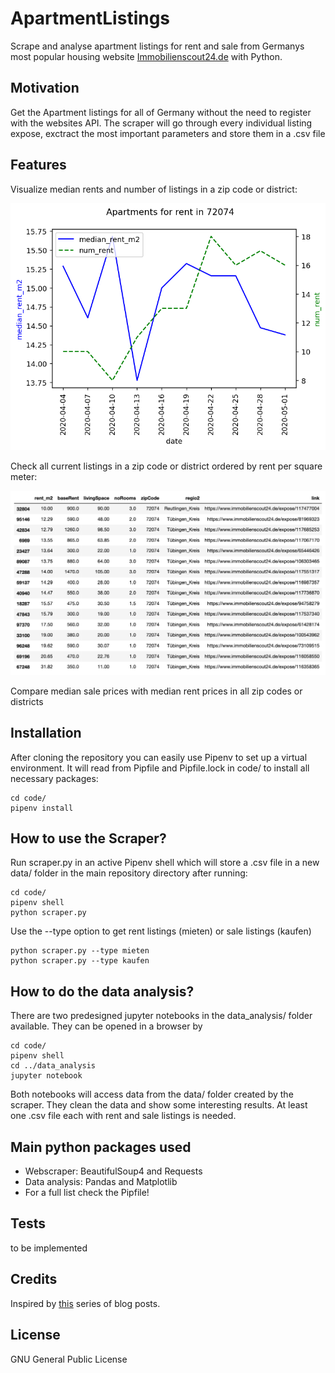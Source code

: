 # ApartmentListings
Scrape and analyse apartment listings for rent and sale from Germanys most popular housing website [Immobilienscout24.de](https://www.immobilienscout24.de/) with Python.

## Motivation
Get the Apartment listings for all of Germany without the need to register with the websites API. The scraper will go through every individual listing expose, exctract the most important parameters and store them in a .csv file

## Features
Visualize median rents and number of listings in a zip code or district:  

![](rent_timeseries_plot.png)

Check all current listings in a zip code or district ordered by rent per square meter:  

![](rent_listings_table.png)

Compare median sale prices with median rent prices in all zip codes or districts



## Installation
After cloning the repository you can easily use Pipenv to set up a virtual environment. It will read from Pipfile and Pipfile.lock in code/ to install all necessary packages:
```
cd code/
pipenv install
```

## How to use the Scraper?
Run scraper.py in an active Pipenv shell which will store a .csv file in a new data/ folder in the main repository directory after running:
```
cd code/
pipenv shell
python scraper.py
```
Use the --type option to get rent listings (mieten) or sale listings (kaufen)
```
python scraper.py --type mieten
python scraper.py --type kaufen
```

## How to do the data analysis?
There are two predesigned jupyter notebooks in the data_analysis/ folder available. They can be opened in a browser by 
```
cd code/
pipenv shell
cd ../data_analysis
jupyter notebook
```
Both notebooks will access data from the data/ folder created by the scraper. They clean the data and show some interesting results. At least one .csv file each with rent and sale listings is needed.

## Main python packages used
 - Webscraper: BeautifulSoup4 and Requests
 - Data analysis: Pandas and Matplotlib
 - For a full list check the Pipfile!

## Tests
to be implemented

## Credits
Inspired by [this](https://statisquo.de/2017/11/16/immobilienscout24-mining-teil-1-worum-geht-es/) series of blog posts.

## License
GNU General Public License
